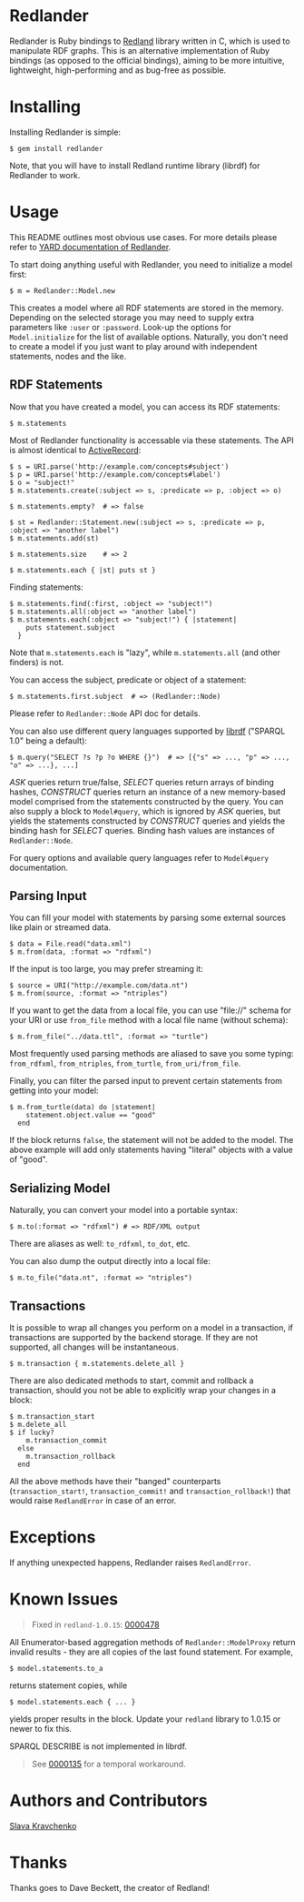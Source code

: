 # Redlander

Redlander is Ruby bindings to [Redland](http://librdf.org) library written in C,
which is used to manipulate RDF graphs. This is an alternative implementation
of Ruby bindings (as opposed to the official bindings), aiming to be more
intuitive, lightweight, high-performing and as bug-free as possible.

# Installing

Installing Redlander is simple:

    $ gem install redlander

Note, that you will have to install Redland runtime library (librdf) for Redlander to work.

# Usage

This README outlines most obvious use cases.
For more details please refer to [YARD documentation of Redlander](http://rubydoc.info/gems/redlander).

To start doing anything useful with Redlander, you need to initialize a model first:

    $ m = Redlander::Model.new

This creates a model where all RDF statements are stored in the memory.
Depending on the selected storage you may need to supply extra parameters
like `:user` or `:password`. Look-up the options for `Model.initialize`
for the list of available options.
Naturally, you don't need to create a model if you just want to play around
with independent statements, nodes and the like.

## RDF Statements

Now that you have created a model, you can access its RDF statements:

    $ m.statements

Most of Redlander functionality is accessable via these statements.
The API is almost identical to [ActiveRecord](https://github.com/rails/rails/tree/master/activerecord):

    $ s = URI.parse('http://example.com/concepts#subject')
    $ p = URI.parse('http://example.com/concepts#label')
    $ o = "subject!"
    $ m.statements.create(:subject => s, :predicate => p, :object => o)

    $ m.statements.empty?  # => false

    $ st = Redlander::Statement.new(:subject => s, :predicate => p, :object => "another label")
    $ m.statements.add(st)

    $ m.statements.size    # => 2

    $ m.statements.each { |st| puts st }

Finding statements:

    $ m.statements.find(:first, :object => "subject!")
    $ m.statements.all(:object => "another label")
    $ m.statements.each(:object => "subject!") { |statement|
        puts statement.subject
      }

Note that `m.statements.each` is "lazy", while `m.statements.all` (and other finders) is not.

You can access the subject, predicate or object of a statement:

    $ m.statements.first.subject  # => (Redlander::Node)

Please refer to `Redlander::Node` API doc for details.

You can also use different query languages supported by [librdf](http://librdf.org/)
("SPARQL 1.0" being a default):

    $ m.query("SELECT ?s ?p ?o WHERE {}")  # => [{"s" => ..., "p" => ..., "o" => ...}, ...]

*ASK* queries return true/false, *SELECT* queries return arrays of binding hashes,
*CONSTRUCT* queries return an instance of a new memory-based model comprised from
the statements constructed by the query.
You can also supply a block to `Model#query`, which is ignored by *ASK* queries, but
yields the statements constructed by *CONSTRUCT* queries and yields the binding
hash for *SELECT* queries. Binding hash values are instances of `Redlander::Node`.

For query options and available query languages refer to `Model#query` documentation.


## Parsing Input

You can fill your model with statements by parsing some external sources like plain or streamed data.

    $ data = File.read("data.xml")
    $ m.from(data, :format => "rdfxml")

If the input is too large, you may prefer streaming it:

    $ source = URI("http://example.com/data.nt")
    $ m.from(source, :format => "ntriples")

If you want to get the data from a local file, you can use "file://" schema for your URI
or use `from_file` method with a local file name (without schema):

    $ m.from_file("../data.ttl", :format => "turtle")

Most frequently used parsing methods are aliased to save you some typing:
`from_rdfxml`, `from_ntriples`, `from_turtle`, `from_uri/from_file`.

Finally, you can filter the parsed input to prevent certain statements from getting into your model:

    $ m.from_turtle(data) do |statement|
        statement.object.value == "good"
      end

If the block returns `false`, the statement will not be added to the model.
The above example will add only statements having "literal" objects with a value of "good".


## Serializing Model

Naturally, you can convert your model into a portable syntax:

    $ m.to(:format => "rdfxml") # => RDF/XML output

There are aliases as well: `to_rdfxml`, `to_dot`, etc.

You can also dump the output directly into a local file:

    $ m.to_file("data.nt", :format => "ntriples")


## Transactions

It is possible to wrap all changes you perform on a model in a transaction,
if transactions are supported by the backend storage. If they are not supported,
all changes will be instantaneous.

    $ m.transaction { m.statements.delete_all }

There are also dedicated methods to start, commit and rollback a transaction,
should you not be able to explicitly wrap your changes in a block:

    $ m.transaction_start
    $ m.delete_all
    $ if lucky?
        m.transaction_commit
      else
        m.transaction_rollback
      end

All the above methods have their "banged" counterparts (`transaction_start!`,
`transaction_commit!` and `transaction_rollback!`) that would raise `RedlandError`
in case of an error.


# Exceptions

If anything unexpected happens, Redlander raises `RedlandError`.


# Known Issues

> Fixed in `redland-1.0.15`: [0000478](http://bugs.librdf.org/mantis/view.php?id=478)

All Enumerator-based aggregation methods of `Redlander::ModelProxy`
return invalid results - they are all copies of the last found statement.
For example,

    $ model.statements.to_a

returns statement copies, while

    $ model.statements.each { ... }

yields proper results in the block.
Update your `redland` library to 1.0.15 or newer to fix this.


SPARQL DESCRIBE is not implemented in librdf.

> See [0000135](http://bugs.librdf.org/mantis/view.php?id=135) for a temporal workaround.


# Authors and Contributors

[Slava Kravchenko](https://github.com/cordawyn)


# Thanks

Thanks goes to Dave Beckett, the creator of Redland!
